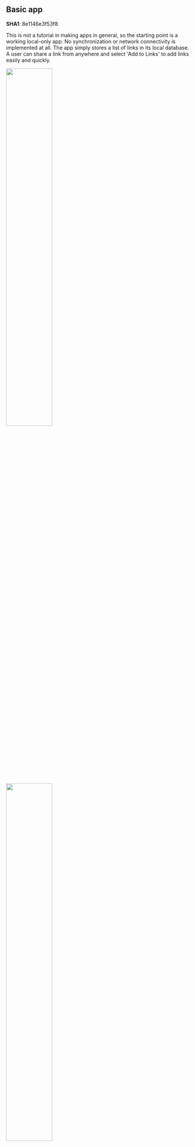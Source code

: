 ## Basic app
__SHA1__: 8e1146e3f53f8

This is not a tutorial in making apps in general, so the starting point
is a working local-only app. No synchronization or network connectivity
is implemented at all. The app simply stores a list of links in its local
database. A user can share a link from anywhere and select 'Add to Links'
to add links easily and quickly.

<img src="../img/list.png" width="50%" height="50%"/>
<img src="../img/share.png" width="50%" height="50%"/>
<img src="../img/add.png" width="50%" height="50%"/>

## Adding synchronization with a SyncAdapter
__SHA1__: b9f8624fa038f0

Synchronization needs to be done on a background thread. One could use an
AsyncTask, but we are going to go all the way and a SyncAdapter here instead.
Why? A SyncAdapter handles all the syncing for you. There is no need to
request a sync manually, you set a period and you're done. Even better,
a SyncAdapter respects the user's global sync setting. So if the user has
turned off sync, our app will respect that.

Setting up a SyncAdapter is fairly well covered in the docs so I won't go
too far into specifics there. What needs to be clarified are the bits that
make it work with the user's Google account.

### Idea
The general idea is as follows:
1. Get an access token
2. Upload new items and deletions from the client
3. Download new items and deletions from the server (if we have synced before, only fetch items newer than last time)
4. Save the timestamp from this sync for next time

The syncing model is simple because the app doesn't really have the idea
of updates. There is no way to update individual entries, only add new
ones or delete them. Hence we avoid the problem of sync conflicts
entirely. If your use case involves updating things, you'll have to
consider some kind of conflict resolution.

HTTP-requests are handled with an excellent library for _REST_ requests:
[Retrofit](http://square.github.io/retrofit/) by [Square](playground). All necessary libraries are included
in the _libs_ folder.

### Code
Note below that I specify _"com.google"_ as the account type. This means
that our app will show up in the global sync settings under the Google
account. The authority is the same as specified in the ContentProvider.

__syncadapter.xml:__
```xml
<?xml version="1.0" encoding="utf-8"?>
<!--
  Important to use my own authority
  also specify that we want to use standard google account as the type
  also we want to be able to upload etc...
-->

<sync-adapter xmlns:android="http://schemas.android.com/apk/res/android"
    android:contentAuthority="com.nononsenseapps.linksgcm.database.AUTHORITY"
    android:accountType="com.google"
    android:supportsUploading="true"
    android:userVisible="true"
/>
```

The SyncAdapter itself is very simple, here is the onPerform method
as the rest is just short boilerplate:
```java
	@Override
	public void onPerformSync(Account account, Bundle extras, String authority,
			ContentProviderClient provider, SyncResult syncResult) {
		try {
			// Need to get an access token first
			final String token = SyncHelper.getAuthToken(getContext(),
					account.name);

			if (token == null) {
				Log.e(TAG, "Token was null. Aborting sync");
				// Sync is rescheduled by SyncHelper
				return;
			}

			// Just to make sure. Can happen if sync happens in background first time
			if (null == SyncHelper.getSavedAccountName(getContext())) {
				PreferenceManager.getDefaultSharedPreferences(getContext())
						.edit().putString(SyncHelper.KEY_ACCOUNT, account.name)
						.commit();
			}
			// token should be good. Transmit

			final LinksServer server = SyncHelper.getRESTAdapter();
			DatabaseHandler db = DatabaseHandler.getInstance(getContext());

			// Upload stuff
			for (LinkItem item : db.getAllLinkItems(LinkItem.COL_SYNCED
					+ " IS 0 OR " + LinkItem.COL_DELETED + " IS 1", null, null)) {
				if (item.deleted != 0) {
					// Delete the item
					server.deleteLink(token, item.sha);
					syncResult.stats.numDeletes++;
					db.deleteItem(item);
				}
				else {
					server.addLink(token, item);
					syncResult.stats.numInserts++;
					item.synced = 1;
					db.putItem(item);
				}
			}

			// Download stuff - but only if this is not an upload-only sync
			if (!extras.getBoolean(ContentResolver.SYNC_EXTRAS_UPLOAD, false)) {
				// Check if we synced before
				final String lastSync = PreferenceManager
						.getDefaultSharedPreferences(getContext()).getString(
								KEY_LASTSYNC, null);

				final LinkItems items;
				if (lastSync != null && !lastSync.isEmpty()) {
					items = server.listLinks(token, "true", lastSync);
				}
				else {
					items = server.listLinks(token, "false", null);
				}

				if (items != null && items.links != null) {
					for (LinkItem item : items.links) {
						if (item.deleted == 0) {
							item.synced = 1;
							db.putItem(item);
						}
						else {
							db.deleteItem(item);
						}
					}
				}

				// Save sync timestamp
				PreferenceManager.getDefaultSharedPreferences(getContext())
						.edit().putString(KEY_LASTSYNC, items.latestTimestamp)
						.commit();
			}
		}
		catch (RetrofitError e) {
			Log.d(TAG, "" + e);
			final int status;
			if (e.getResponse() != null) {
				Log.e(TAG, "" + e.getResponse().getStatus() + "; " + e.getResponse().getReason());
				status = e.getResponse().getStatus();
			}
			else {
				status = 999;
			}
			// An HTTP error was encountered.
			switch (status) {
			case 401: // Unauthorized
				syncResult.stats.numAuthExceptions++;
				break;
			case 404: // No such item, should never happen, programming error
			case 415: // Not proper body, programming error
			case 400: // Didn't specify url, programming error
				syncResult.databaseError = true;
				break;
			default: // Default is to consider it a networking problem
				syncResult.stats.numIoExceptions++;
				break;
			}
		}
	}
```

Let's have look at the SyncHelper class next. That's where the
access token is retrieved:

__SyncHelper.java:__
```java
public class SyncHelper {

	public static final String KEY_ACCOUNT = "key_account";
	public static final String SCOPE = "oauth2:https://www.googleapis.com/auth/userinfo.email";
	static final String TAG = "Links";

	public static LinksServer getRESTAdapter() {
		RestAdapter restAdapter = new RestAdapter.Builder().setServer(
				LinksServer.API_URL).build();
		return restAdapter.create(LinksServer.class);
	}

	public static String getSavedAccountName(final Context context) {
		return PreferenceManager.getDefaultSharedPreferences(context)
				.getString(SyncHelper.KEY_ACCOUNT, null);
	}

	public static String getAuthToken(final Context context) {
		final String accountName = getSavedAccountName(context);
		if (accountName == null || accountName.isEmpty()) {
			return null;
		}

		return getAuthToken(context, accountName);
	}

	/**
	 * Only use this in a background thread, i.e. the syncadapter.
	 */
	public static String getAuthToken(final Context context,
			final String accountName) {
		try {
			return GoogleAuthUtil.getTokenWithNotification(context,
					accountName, SCOPE, null, ItemProvider.AUTHORITY, null);
		}
		catch (UserRecoverableNotifiedException userRecoverableException) {
			// Unable to authenticate, but the user can fix this.
			Log.e(TAG,
					"Could not fetch token: "
							+ userRecoverableException.getMessage());
		}
		catch (GoogleAuthException fatalException) {
			Log.e(TAG, "Unrecoverable error " + fatalException.getMessage());
		}
		catch (IOException e) {
			Log.e(TAG, e.getMessage());
		}
		return null;
	}

	public static Account getAccount(final Context context,
			final String accountName) {
		final AccountManager manager = AccountManager.get(context);
		Account[] accounts = manager
				.getAccountsByType(GoogleAuthUtil.GOOGLE_ACCOUNT_TYPE);
		for (Account account : accounts) {
			if (account.name.equals(accountName)) {
				return account;
			}
		}
		return null;
	}

	public static void manualSync(final Context context) {
		final String email = getSavedAccountName(context);

		if (email != null) {
			// Set it syncable
			final Account account = getAccount(context, email);

			if (!ContentResolver.isSyncActive(account, ItemProvider.AUTHORITY)) {
				Bundle options = new Bundle();
				// This will force a sync regardless of what the setting is
				// in accounts manager. Only use it here where the user has
				// manually desired a sync to happen NOW.
				// options.putBoolean(ContentResolver.SYNC_EXTRAS_MANUAL, true);
				ContentResolver.requestSync(account, ItemProvider.AUTHORITY,
						options);
			}
		}
	}
}
```

_accountName_ is the e-mail address of the user. If you're confused,
focus entirely on the _getAuthToken_ method. It returns an access token
if the user has/will authorized the app, and null if the user declined.
This is supposed to be used in the SyncAdapter, and what happens the first
time if unauthorized is that a notification will appear. If clicked,
the user gets a question if he/she wants to authorize the app to
access the profile information. We get authorized to see the user's
email address but little else.

The actual network communication is handled by the excellent
[Retrofit](http://square.github.io/retrofit/) library. This
is all the code necessary to define how to communicate with
the _REST_ server defined in the server:

__LinksServer.java:__
```java
public interface LinksServer {

	public static final String API_URL = "http://links.nononsenseapps.com";

	public static class LinkItems {
		String latestTimestamp;
		List<LinkItem> links;
	}

	public static class Dummy {
		// Methods must have return type
	}

	@GET("/links")
	LinkItems listLinks(@Header("Bearer") String token,
			@Query("showDeleted") String showDeleted,
			@Query("timestampMin") String timestampMin);

	@GET("/links/{sha}")
	LinkItem getLink(@Header("Bearer") String token, @Path("sha") String sha);

	@DELETE("/links/{sha}")
	Dummy deleteLink(@Header("Bearer") String token, @Path("sha") String sha);

	@POST("/links")
	LinkItem addLink(@Header("Bearer") String token, @Body LinkItem item);
}
```

You define an interface, and the library takes care of building an
actual object that talks to the server. Note that because the database
object _LinkItem_ has public fields, we can use it directly in this
interface. This is seriously __ALL__ the code required to talk
with a rest server. Notice also that the definitions match those
in the server.

That was __IT__. There are a few additional convenience classes and such
that I included to make the app more user friendly but this is all
that takes place behind the scenes.

As the user adds new links or removes existing ones, the SyncAdapter
takes care of uploading those events to the server as they happen.
Typically they are scheduled after a short delay (~20 seconds) to
allow several actions to be bunched together.

The download part happens at fixed times though. Either the user hits sync
inside the app, or it's once a day.
Currently, there's just no way for the server to notify a
device that there is new data available on the server.
That's where _GCM_ comes in.


## Adding GCM
__SHA1:__ 94011e7b6d21f

CloudMessaging is the final piece of our networked app. By using _GCM_,
the server can pass a message to Google, and ask it to relay it to the
device(s) at the most oppertune moment. If the device is offline, GCM
queues the message for transmission later when the device comes back.

The way it works is as follows:

1. Device1 uploads a new or deleted link to server as before using the REST API.
2. Server stores the data in the database as before.
3. Server hands the same data to GCM in a request to send to Device2,3,...
4. GCM does its magic and delivers the data to the specified devices.
5. Device2,3... adds or deletes the link from step 1 to their databases

Client side, I have adapted the sample classes by Google for our
purposes. GCM works in two parts: first the app has to register for GCM
and second it will receive Intents through a BroadcastReceiver.

A small tweak has been made to the _REST_ api. It accepts an optional query
parameter called _regid_. By sending the device's own registration id
to the server when links are uploaded, the server can make sure to _avoid_
sending a GCM message to the same device about a link itself uploaded.
If DeviceA uploads Link1, then only devices B and C needs to get a
GCM message about Link1.

### Registering
First step is handled in the SyncAdapter when we are syncing anyway.
A snippet shows the change:

*In __onPerformSync()__*
```java
//...
if (token == null) {
    Log.e(TAG, "Token was null. Aborting sync");
    // Sync is rescheduled by SyncHelper
    return;
}
// token should be good. Transmit

// Register for GCM if we need to
GCMHelper.registerIfNotAlreadyDone(getContext());

final LinksServer server = SyncHelper.getRESTAdapter();
DatabaseHandler db = DatabaseHandler.getInstance(getContext());

// Upload stuff
//...
```

__GCMHelper__ is a class with a couple of convenience methods.
The interesting ones are these:

*Snippet of __GCMHelper.java__*
```java
    /**
     * Handle registrations. If already registered, returns.
     */
    public static void registerIfNotAlreadyDone(final Context context) {
        if (!isPlayServicesAvailable(context)) {
            return;
        }

        final String regid = getRegistrationId(context);
        if (regid.isEmpty()) {
            registerForGCM(context);
        }
    }

    private static void registerForGCM(final Context context) {
        try {
            GoogleCloudMessaging gcm = GoogleCloudMessaging
                    .getInstance(context);

            final String regid = gcm.register(GCMConfig.SENDER_ID);

            if (sendRegistrationIdToBackend(context, regid)) {

                // Persist the regID - no need to register again.
                storeRegistrationId(context, regid);
            }
        }
        catch (IOException ex) {
            // If there is an error, don't just keep trying to register.
            // Require the user to click a button again, or perform
            // exponential back-off.
        }
    }

    private static boolean sendRegistrationIdToBackend(final Context context,
            final String regid) {
        // Need to get an access token first
        final String token = SyncHelper.getAuthToken(context,
                SyncHelper.getSavedAccountName(context));

        if (token == null) {
            return false;
        }

        // token should be good. Transmit
        final LinksServer server = SyncHelper.getRESTAdapter();
        final RegId item = new RegId();
        item.regid = regid;
        server.registerGCM(token, item);

        return true;
    }
```

Notice that we send the registration id to the server using a
new REST-method called "registerGCM". It simply adds the registration
id to a table on the server's database.

### Receiving GCM messages
In step 2, the messages are delivered to our Broadcast manager:

__GCMReceiver.java:__
```java
public class GCMReceiver extends WakefulBroadcastReceiver {
	public GCMReceiver() {
	}

	@Override
	public void onReceive(Context context, Intent intent) {
		// Explicitly specify that GcmIntentService will handle the intent.
        ComponentName comp = new ComponentName(context.getPackageName(),
                GCMIntentService.class.getName());
        // Start the service, keeping the device awake while it is launching.
        startWakefulService(context, (intent.setComponent(comp)));
        setResultCode(Activity.RESULT_OK);
	}
}
```

Which just offloads the work to a service:

__GCMIntentService.java:__
```java
public class GCMIntentService extends IntentService {
	public GCMIntentService() {
		super("GCMIntentService");
	}

	@Override
	protected void onHandleIntent(Intent intent) {
		Bundle extras = intent.getExtras();
		GoogleCloudMessaging gcm = GoogleCloudMessaging.getInstance(this);
		// The getMessageType() intent parameter must be the intent you received
		// in your BroadcastReceiver.
		String messageType = gcm.getMessageType(intent);

		if (!extras.isEmpty()) { // has effect of unparcelling Bundle
			/*
			 * Filter messages based on message type. Since it is likely that
			 * GCM will be extended in the future with new message types, just
			 * ignore any message types you're not interested in, or that you
			 * don't recognize.
			 */

			// If it's a regular GCM message, do some work.
			if (GoogleCloudMessaging.MESSAGE_TYPE_MESSAGE.equals(messageType)) {
				// Write link to database
				final LinkItem link = new LinkItem();
				link.sha = extras.getString("sha");
				link.timestamp = extras.getString("timestamp");
				link.url = extras.getString("url");
				link.synced = 1;
				link.deleted = Integer.parseInt(extras.getString("deleted", "0"));

				if (link.deleted == 0) {
					DatabaseHandler.getInstance(this).putItem(link);
				} else {
					DatabaseHandler.getInstance(this).deleteItem(link);
				}

				Log.i("linksgcm", "Received: " + extras.toString() + ", deleted: " + link.deleted);
			}
			else if (GoogleCloudMessaging.MESSAGE_TYPE_DELETED
					.equals(messageType)) {
				// We reached the limit of 100 queued messages. Request a full
				// sync
				SyncHelper.requestSync(this);
			}
		}
		// Release the wake lock provided by the WakefulBroadcastReceiver.
		GCMReceiver.completeWakefulIntent(intent);
	}
```

And that is all there is to it really. This is all the result
of following the steps on
[http://developer.android.com/google/gcm/client.html](http://developer.android.com/google/gcm/client.html).


## Summary
So what we have now is an app that stores simple pieces of text
in a local database. An incredibly boring app if weren't for the
fact that it keeps that database synchronized across all of your
devices. Structure of the app is as follows:

* Code relevant for the app, like it UI and such are present in
the package _com.nononsenseapps.linksgcm_.
* Data is stored in a database, which is handled by the classes
present in _com.nononsenseapps.linksgcm.database_.
* All code that handles synchronization and uploading is located
in _com.nononsenseapps.linksgcm.sync_.
* Receiving messages from other devices through GCM is handled
in _com.nononsenseapps.linksgcm.gcm_
